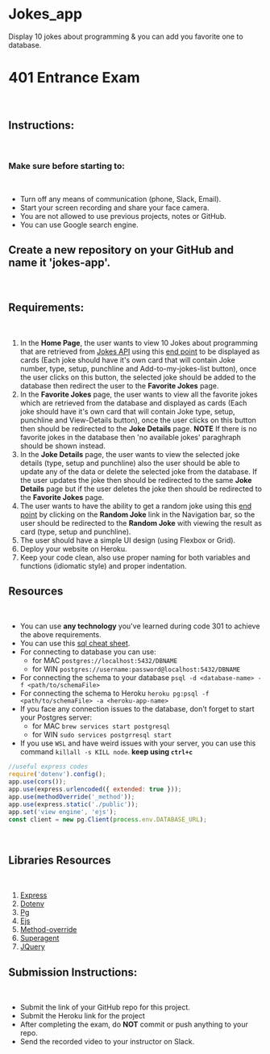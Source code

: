 # Jokes_app
Display 10 jokes about programming &amp; you can add you favorite one to database.


# 401 Entrance Exam
​
## Instructions:
​
### Make sure before starting to:
​
- Turn off any means of communication (phone, Slack, Email).
- Start your screen recording and share your face camera.
- You are not allowed to use previous projects, notes or GitHub.
- You can use Google search engine.
​
## Create a new repository on your GitHub and name it 'jokes-app'.
​
## Requirements:
​
1. In the **Home Page**, the user wants to view 10 Jokes about programming that are retrieved from [Jokes API](https://github.com/15Dkatz/official_joke_api) using this [end point](https://official-joke-api.appspot.com/jokes/programming/ten) to be displayed as cards (Each joke should have it's own card that will contain Joke number, type, setup, punchline and Add-to-my-jokes-list button), once the user clicks on this button, the selected joke should be added to the database then redirect the user to the **Favorite Jokes** page.
​
1. In the **Favorite Jokes** page, the user wants to view all the favorite jokes which are retrieved from the database and displayed as cards (Each joke should have it's own card that will contain Joke type, setup, punchline and View-Details button), once the user clicks on this button then should be redirected to the **Joke Details** page.
**NOTE** If there is no favorite jokes in the database then 'no available jokes' paraghraph should be shown instead.
​
1. In the **Joke Details** page, the user wants to view the selected joke details (type, setup and punchline) also the user should be able to update any of the data or delete the selected joke from the database. If the user updates the joke then should be redirected to the same **Joke Details** page but if the user deletes the joke then should be redirected to the **Favorite Jokes** page.
​
1. The user wants to have the ability to get a random joke using this [end point](https://official-joke-api.appspot.com/jokes/programming/random) by clicking on the **Random Joke** link in the Navigation bar, so the user should be redirected to the **Random Joke** with viewing the result as card (type, setup and punchline).
​
1. The user should have a simple UI design (using Flexbox or Grid).
​
1. Deploy your website on Heroku.
​
1. Keep your code clean, also use proper naming for both variables and functions (idiomatic style) and proper indentation.
​
## Resources
​
- You can use **any technology** you've learned during code 301 to achieve the above requirements.
- You can use this [sql cheat sheet](https://www.sqltutorial.org/sql-cheat-sheet/).
- For connecting to database you can use:
  - for MAC `postgres://localhost:5432/DBNAME`
  - for WIN `postgres://username:password@localhost:5432/DBNAME`
- For connecting the schema to your database `psql -d <database-name> -f <path/to/schemaFile>`
- For connecting the schema to Heroku `heroku pg:psql -f <path/to/schemaFile> -a <heroku-app-name>`
- If you face any connection issues to the database, don't forget to start your Postgres server:
  - for MAC `brew services start postgresql`
  - for WIN `sudo services postgrresql start`
- If you use `WSL` and have weird issues with your server, you can use this command `killall -s KILL node`. **keep using `ctrl+c`**
​
```Javascript
//useful express codes
require('dotenv').config();
app.use(cors());
app.use(express.urlencoded({ extended: true }));
app.use(methodOverride('_method'));
app.use(express.static('./public'));
app.set('view engine', 'ejs');
const client = new pg.Client(process.env.DATABASE_URL);
```
​
## Libraries Resources
​
1. [Express](https://www.npmjs.com/package/express)
1. [Dotenv](https://www.npmjs.com/package/dotenv)
1. [Pg](https://node-postgres.com/)
1. [Ejs](https://www.npmjs.com/package/ejs)
1. [Method-override](https://www.npmjs.com/package/method-override)
1. [Superagent](https://www.npmjs.com/package/superagent)
1. [JQuery](https://code.jquery.com/)
​
## Submission Instructions:
​
- Submit the link of your GitHub repo for this project.
- Submit the Heroku link for the project
- After completing the exam, do **NOT** commit or push anything to your repo.
- Send the recorded video to your instructor on Slack.